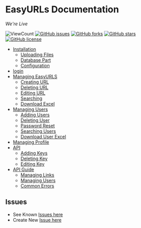 # EasyURLs Documentation

_We're Live_

![ViewCount](https://views.whatilearened.today/views/github/kaustubhk24/EasyURLs.svg) [![GitHub issues](https://img.shields.io/github/issues/kaustubhk24/EasyURLs)](https://github.com/kaustubhk24/EasyURLs/issues)  [![GitHub forks](https://img.shields.io/github/forks/kaustubhk24/EasyURLs)](https://github.com/kaustubhk24/EasyURLs/network) [![GitHub stars](https://img.shields.io/github/stars/kaustubhk24/EasyURLs)](https://github.com/kaustubhk24/EasyURLs/stargazers) [![GitHub license](https://img.shields.io/github/license/kaustubhk24/EasyURLs)](https://github.com/kaustubhk24/EasyURLs/blob/main/License) 


*   [Installation](https://www.kaustubh.codes/blog/how-to-use-easyurls/#installation)
    *   [Uploading Files](https://www.kaustubh.codes/blog/how-to-use-easyurls/#uploading-files)
    *   [Database Part](https://www.kaustubh.codes/blog/how-to-use-easyurls/#database-part)
    *   [Configuration](https://www.kaustubh.codes/blog/how-to-use-easyurls/#configuration)
*   [login](https://www.kaustubh.codes/blog/how-to-use-easyurls/#login)
*   [Managing EasyURLS](https://www.kaustubh.codes/blog/how-to-use-easyurls/#managing-easyurls)
    *   [Creating URL](https://www.kaustubh.codes/blog/how-to-use-easyurls/#creating-url)
    *   [Deleting URL](https://www.kaustubh.codes/blog/how-to-use-easyurls/#deleting-url)
    *   [Editing URL](https://www.kaustubh.codes/blog/how-to-use-easyurls/#editing-url)
    *   [Searching](https://www.kaustubh.codes/blog/how-to-use-easyurls/#searching)
    *   [Download Excel](https://www.kaustubh.codes/blog/how-to-use-easyurls/#download-excel)
*   [Managing Users](https://www.kaustubh.codes/blog/how-to-use-easyurls/#managing-users)
    *   [Adding Users](https://www.kaustubh.codes/blog/how-to-use-easyurls/#adding-users)
    *   [Deleting User](https://www.kaustubh.codes/blog/how-to-use-easyurls/#deleting-user)
    *   [Password Reset](https://www.kaustubh.codes/blog/how-to-use-easyurls/#password-reset)
    *   [Searching Users](https://www.kaustubh.codes/blog/how-to-use-easyurls/#searching-users)
    *   [Download User Excel](https://www.kaustubh.codes/blog/how-to-use-easyurls/#download-user-excel)
*   [Managing Profile](https://www.kaustubh.codes/blog/how-to-use-easyurls/#managing-profile)
*   [API](https://www.kaustubh.codes/blog/how-to-use-easyurls/#api)
    *   [Adding Keys](https://www.kaustubh.codes/blog/how-to-use-easyurls/#adding-keys)
    *   [Deleting Key](https://www.kaustubh.codes/blog/how-to-use-easyurls/#deleting-key)
    *   [Editing Key](https://www.kaustubh.codes/blog/how-to-use-easyurls/#editing-key)
*   [API Guide](https://www.kaustubh.codes/blog/how-to-use-easyurls/#api-guide)
    *   [Managing Links](https://www.kaustubh.codes/blog/how-to-use-easyurls/#managing-links)
    *   [Managing Users](https://www.kaustubh.codes/blog/how-to-use-easyurls/#managing-users-1)
    *   [Common Errors](https://www.kaustubh.codes/blog/how-to-use-easyurls/#common-errors)


## Issues 
* See Known [Issues here](https://github.com/kaustubhk24/EasyURLs/issues)
* Create New [Issue here](https://github.com/kaustubhk24/EasyURLs/issues/new)

